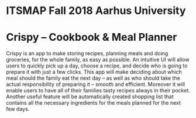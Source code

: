 # ITSMAP Fall 2018 Aarhus University
# Crispy – Cookbook & Meal Planner

Crispy is an app to make storing recipes, planning meals and doing groceries, for the whole family, as easy as possible. An intuitive UI will allow users to quickly pick up a day, choose a recipe, and decide who is going to prepare it with just a few clicks. This app will make deciding about which meal should the family eat the next day – as well as who should take the actual responsibility of preparing it – smooth and efficient. Moreover it will enable users to have all of their families tasty recipes always in their pocket. Another useful feature will be  automatically created shopping list that contains all the necessary ingredients for the meals planned for the next few days. 